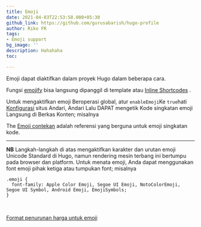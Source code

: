 ```yaml
---
title: Emoji
date: 2021-04-03T22:53:58.000+05:30
github_link: https://github.com/gurusabarish/hugo-profile
author: Riko FR
tags:
- Emoji support
bg_image: ''
description: Hahahaha
toc: 

---
```

Emoji dapat diaktifkan dalam proyek Hugo dalam beberapa cara.

Fungsi [emojify](https://gohugo.io/functions/emojify/) bisa langsung dipanggil di template atau [Inline Shortcodes](https://gohugo.io/templates/shortcode-templates/#inline-shortcodes) .

Untuk mengaktifkan emoji Beroperasi global, atur `enableEmoji`Ke `true`hati [Konfigurasi](https://gohugo.io/getting-started/configuration/) situs Andari, Andari Lalu DAPAT mengetik Kode singkatan emoji Langsung di Berkas Konten; misalnya

The [Emoji contekan](http://www.emoji-cheat-sheet.com/) adalah referensi yang berguna untuk emoji singkatan kode.

<hr>

**NB** Langkah-langkah di atas mengaktifkan karakter dan urutan emoji Unicode Standard di Hugo, namun rendering mesin terbang ini bertumpu pada browser dan platform. Untuk menata emoji, Anda dapat menggunakan font emoji pihak ketiga atau tumpukan font; misalnya

    .emoji {
      font-family: Apple Color Emoji, Segoe UI Emoji, NotoColorEmoji, Segoe UI Symbol, Android Emoji, EmojiSymbols;
    }

<br>

[Format penurunan harga untuk emoji](https://gist.github.com/rxaviers/7360908)